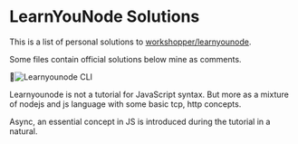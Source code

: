 # LearnYouNode Solutions

This is a list of personal solutions to [workshopper/learnyounode](https://github.com/workshopper/learnyounode).

Some files contain official solutions below mine as comments.

![Learnyounode CLI](https://ws4.sinaimg.cn/large/006tKfTcly1frydnbl56zj316c0uen3x.jpg)

Learnyounode is not a tutorial for JavaScript syntax. But more as a mixture of nodejs and js language with some basic tcp, http concepts.

Async, an essential concept in JS is introduced during the tutorial in a natural.
